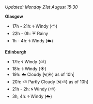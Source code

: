 *Updated: Monday 21st August 15:30*

**Glasgow**

* 17h - 21h: :cyclone: Windy (:partly_sunny:)
* 22h - 0h: :umbrella: Rainy
* 1h - 4h: :cyclone: Windy (:cloud:)

**Edinburgh**

* 17h: :cyclone: Windy (:partly_sunny:)
* 18h: :cyclone: Windy (:sunny:)
* 19h: :cloud: Cloudy [:cyclone:(:sunny:) as of 10h]
* 20h: :partly_sunny: Partly Cloudy [:cyclone:(:partly_sunny:) as of 10h]
* 21h - 2h: :cyclone: Windy (:partly_sunny:)
* 3h, 4h: :cyclone: Windy (:cloud:)
